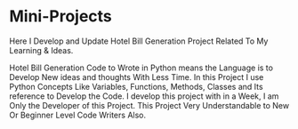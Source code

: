 # Mini-Projects
Here I Develop and Update Hotel Bill Generation Project Related To My Learning & Ideas.

Hotel Bill Generation Code to Wrote in Python means the Language is to Develop New ideas and thoughts With Less Time.
In this Project I use Python Concepts Like Variables, Functions, Methods, Classes and Its reference to Develop the Code.
I develop this project with in a Week, I am Only the Developer of this Project.
This Project Very Understandable to New Or Beginner Level Code Writers Also.
